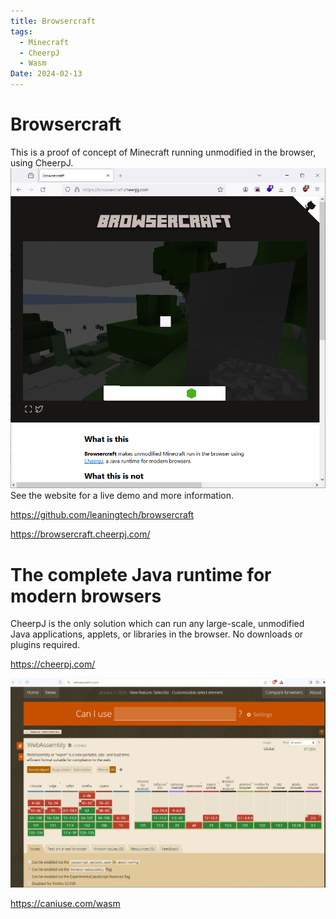 ```yaml
---
title: Browsercraft
tags:
  - Minecraft
  - CheerpJ
  - Wasm
Date: 2024-02-13
---
```




# Browsercraft

This is a proof of concept of Minecraft running unmodified in the browser, using CheerpJ.
![](_asset/2024-02-08_BrowsercraftCheerpJ_image_1.png)
See the website for a live demo and more information.

https://github.com/leaningtech/browsercraft

https://browsercraft.cheerpj.com/




# The complete Java runtime for modern browsers
CheerpJ is the only solution which can run any large-scale, unmodified Java applications, applets, or libraries in the browser. No downloads or plugins required.

https://cheerpj.com/ 

![](_asset/2024-02-08_BrowsercraftCheerpJ_image_2.png)

https://caniuse.com/wasm
